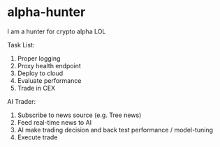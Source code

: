 # alpha-hunter
I am a hunter for crypto alpha LOL

Task List:

1. Proper logging
2. Proxy health endpoint
3. Deploy to cloud
4. Evaluate performance
5. Trade in CEX

AI Trader:

1. Subscribe to news source (e.g. Tree news)
2. Feed real-time news to AI
3. AI make trading decision and back test performance / model-tuning
4. Execute trade